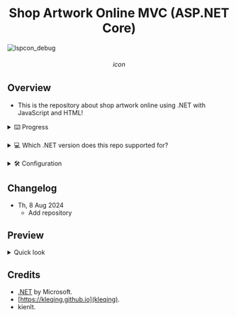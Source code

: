 <h1 align="center">Shop Artwork Online MVC (ASP.NET Core)</h1> 

![lspcon_debug](./icon)
<h6 align="center">icon</h6>

## Overview

- This is the repository about shop artwork online using .NET with JavaScript and HTML!

<details>
<summary>⌨️ Progress</summary>

<br>

|     Name     | Status | 
|:-----------:|:---------------------:|
|   Object (Model/Database)  | ✅ |
|   DataAccess (DAO)   | ✅ | 
|  Repository  | ✅ |
| Website (as MVC) | ⁉️ |
| API | ❌ |
| OData | ⚠️ |


</details>
<br>
<details>
<summary>💻 Which .NET version does this repo supported for?</summary>

<br>

|     SDK     | Supported | 
|:-----------:|:---------------------:|
| 6.0 | ❌ (unknown issues) |
|   7.0 (Out-of-support)  | ✅ (Current) |
|   8.0 (LTS)   | ✅ | 

</details>
<br>
<details>
 <summary>🛠 Configuration</summary>
	<br>To deploy the project, some command have to used by default<br>
	// Dan cai cau lenh tao database vao day<br>
</details>

## Changelog

- Th, 8 Aug 2024
	* Add repository

## Preview
<details>
<summary>Quick look</summary>

 ![lspcon_debug](./demo1.png)

 ![lspcon_debug](./demo2.png)


</details>

## Credits

- <a href="https://dotnet.microsoft.com/en-us/">.NET</a> by Microsoft.
- [https://kleqing.github.io](kleqing).
- kienlt.

